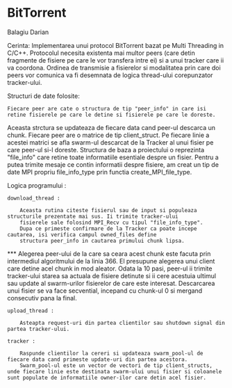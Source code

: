 # BitTorrent

Balagiu Darian 

Cerinta:
Implementarea unui protocol BitTorrent bazat pe Multi Threading in C/C++. Protocolul necesita existenta mai multor peers
(care detin fragmente de fisiere pe care le vor transfera intre ei) si a unui tracker care ii va coordona. Ordinea de transmisie a fisierelor si modalitatea prin care doi
peers vor comunica va fi desemnata de logica thread-ului corepunzator tracker-ului.

Structuri de date folosite:

    Fiecare peer are cate o structura de tip "peer_info" in care isi retine fisierele pe care le detine si fisierele pe care le doreste.
Aceasta strctura se updateaza de fiecare data cand peer-ul descarca un chunk.
    Fiecare peer are o matrice de tip client_struct. Pe fiecare linie a acestei matrici se afla
swarm-ul descarcat de la Tracker al unui fisier pe care peer-ul si-l doreste.
    Structura de baza a proiectului o reprezinta "file_info" care retine toate informatiile esentiale despre un fisier.
Pentru a putea trimite mesaje ce contin informatii despre fisiere, am creat un tip de date MPI propriu file_info_type
prin functia create_MPI_file_type.


Logica programului :

    download_thread :

        Aceasta rutina citeste fisierul sau de input si populeaza structurile prezentate mai sus. Ii trimite tracker-ului
        fisierele sale folosind MPI_Recv cu tipul "file_info_type".
        Dupa ce primeste confirmare de la Tracker ca poate incepe cautarea, isi verifica campul owned_files define
        structura peer_info in cautarea primului chunk lipsa. 
***     Alegerea peer-ului de la care sa ceara acest chunk este facuta prin intermediul algoritmului de la linia 366. El presupune alegerea unui client care detine acel chunk in mod aleator.
        Odata la 10 pasi, peer-ul ii trimite tracker-ului starea sa actuala de fisiere detinute si ii cere acestuia ultimul sau update al swarm-urilor fisierelor de care este interesat.
        Descarcarea unui fisier se va face secvential, incepand cu chunk-ul 0 si mergand consecutiv pana la final.

    upload_thread :

        Asteapta request-uri din partea clientilor sau shutdown signal din partea tracker-ului.

    tracker :

        Raspunde clientilor la cereri si updateaza swarm_pool-ul de fiecare data cand primeste update-uri din partea acestora.
        Swarm_pool-ul este un vector de vectori de tip client_structs, unde fiecare linie este destinata swarm-ului unui fisier si coloanele sunt populate de informatiile owner-ilor care detin acel fisier.




